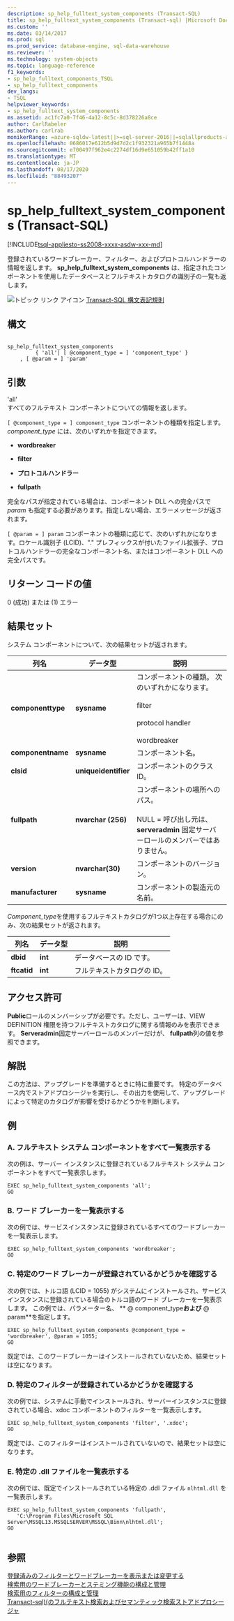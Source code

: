 ```yaml
---
description: sp_help_fulltext_system_components (Transact-SQL)
title: sp_help_fulltext_system_components (Transact-sql) |Microsoft Docs
ms.custom: ''
ms.date: 03/14/2017
ms.prod: sql
ms.prod_service: database-engine, sql-data-warehouse
ms.reviewer: ''
ms.technology: system-objects
ms.topic: language-reference
f1_keywords:
- sp_help_fulltext_components_TSQL
- sp_help_fulltext_components
dev_langs:
- TSQL
helpviewer_keywords:
- sp_help_fulltext_system_components
ms.assetid: ac1fc7a0-7f46-4a12-8c5c-8d378226a8ce
author: CarlRabeler
ms.author: carlrab
monikerRange: =azure-sqldw-latest||>=sql-server-2016||=sqlallproducts-allversions||>=sql-server-linux-2017||=azuresqldb-mi-current
ms.openlocfilehash: 0686017e612b5d9d7d2c1f932321a965b7f1448a
ms.sourcegitcommit: e700497f962e4c2274df16d9e651059b42ff1a10
ms.translationtype: MT
ms.contentlocale: ja-JP
ms.lasthandoff: 08/17/2020
ms.locfileid: "88493207"
---
```

# <a name="sp_help_fulltext_system_components-transact-sql"></a>sp_help_fulltext_system_components (Transact-SQL)
[!INCLUDE[tsql-appliesto-ss2008-xxxx-asdw-xxx-md](../../includes/tsql-appliesto-ss2008-xxxx-asdw-xxx-md.md)]

  登録されているワードブレーカー、フィルター、およびプロトコルハンドラーの情報を返します。 **sp_help_fulltext_system_components** は、指定されたコンポーネントを使用したデータベースとフルテキストカタログの識別子の一覧も返します。  
  
 ![トピック リンク アイコン](../../database-engine/configure-windows/media/topic-link.gif "トピック リンク アイコン") [Transact-SQL 構文表記規則](../../t-sql/language-elements/transact-sql-syntax-conventions-transact-sql.md)  
  
## <a name="syntax"></a>構文  
  
```  
  
sp_help_fulltext_system_components   
         { 'all'| [ @component_type = ] 'component_type' }  
    , [ @param = ] 'param'  
```  
  
## <a name="arguments"></a>引数  
 'all'  
 すべてのフルテキスト コンポーネントについての情報を返します。  
  
`[ @component_type = ] component_type` コンポーネントの種類を指定します。 *component_type* には、次のいずれかを指定できます。  
  
-   **wordbreaker**  
  
-   **filter**  
  
-   **プロトコルハンドラー**  
  
-   **fullpath**  
  
 完全なパスが指定されている場合は、コンポーネント DLL への完全パスで *param* も指定する必要があります。指定しない場合、エラーメッセージが返されます。  
  
`[ @param = ] param` コンポーネントの種類に応じて、次のいずれかになります。ロケール識別子 (LCID)、"." プレフィックスが付いたファイル拡張子、プロトコルハンドラーの完全なコンポーネント名、またはコンポーネント DLL への完全パスです。  
  
## <a name="return-code-values"></a>リターン コードの値  
 0 (成功) または (1) エラー  
  
## <a name="result-sets"></a>結果セット  
 システム コンポーネントについて、次の結果セットが返されます。  
  
|列名|データ型|説明|  
|-----------------|---------------|-----------------|  
|**componenttype**|**sysname**|コンポーネントの種類。 次のいずれかになります。<br /><br /> filter<br /><br /> protocol handler<br /><br /> wordbreaker|  
|**componentname**|**sysname**|コンポーネント名。|  
|**clsid**|**uniqueidentifier**|コンポーネントのクラス ID。|  
|**fullpath**|**nvarchar (256)**|コンポーネントの場所へのパス。<br /><br /> NULL = 呼び出し元は、 **serveradmin** 固定サーバーロールのメンバーではありません。|  
|**version**|**nvarchar(30)**|コンポーネントのバージョン。|  
|**manufacturer**|**sysname**|コンポーネントの製造元の名前。|  
  
 *Component_type*を使用するフルテキストカタログが1つ以上存在する場合にのみ、次の結果セットが返されます。  
  
|列名|データ型|説明|  
|-----------------|---------------|-----------------|  
|**dbid**|**int**|データベースの ID です。|  
|**ftcatid**|**int**|フルテキストカタログの ID。|  
  
## <a name="permissions"></a>アクセス許可  
 **Public**ロールのメンバーシップが必要です。ただし、ユーザーは、VIEW DEFINITION 権限を持つフルテキストカタログに関する情報のみを表示できます。 **Serveradmin**固定サーバーロールのメンバーだけが、 **fullpath**列の値を参照できます。  
  
## <a name="remarks"></a>解説  
 この方法は、アップグレードを準備するときに特に重要です。 特定のデータベース内でストアドプロシージャを実行し、その出力を使用して、アップグレードによって特定のカタログが影響を受けるかどうかを判断します。  
  
## <a name="examples"></a>例  
  
### <a name="a-listing-all-full-text-system-components"></a>A. フルテキスト システム コンポーネントをすべて一覧表示する  
 次の例は、サーバー インスタンスに登録されているフルテキスト システム コンポーネントをすべて一覧表示します。  
  
```  
EXEC sp_help_fulltext_system_components 'all';  
GO  
```  
  
### <a name="b-listing-word-breakers"></a>B. ワード ブレーカーを一覧表示する  
 次の例では、サービスインスタンスに登録されているすべてのワードブレーカーを一覧表示します。  
  
```  
EXEC sp_help_fulltext_system_components 'wordbreaker';  
GO  
```  
  
### <a name="c-determining-whether-a-specific-word-breaker-is-registered"></a>C. 特定のワード ブレーカーが登録されているかどうかを確認する  
 次の例では、トルコ語 (LCID = 1055) がシステムにインストールされ、サービス インスタンスに登録されている場合のトルコ語のワード ブレーカーを一覧表示します。 この例では、パラメーター名、 ** \@ component_type**および** \@ param**を指定します。  
  
```  
EXEC sp_help_fulltext_system_components @component_type = 'wordbreaker', @param = 1055;  
GO  
```  
  
 既定では、このワードブレーカーはインストールされていないため、結果セットは空になります。  
  
### <a name="d-determining-whether-a-specific-filter-has-been-registered"></a>D. 特定のフィルターが登録されているかどうかを確認する  
 次の例では、システムに手動でインストールされ、サーバーインスタンスに登録されている場合、xdoc コンポーネントのフィルターを一覧表示します。  
  
```  
EXEC sp_help_fulltext_system_components 'filter', '.xdoc';  
GO  
```  
  
 既定では、このフィルターはインストールされていないので、結果セットは空になります。  
  
### <a name="e-listing-a-specific-dll-file"></a>E. 特定の .dll ファイルを一覧表示する  
 次の例では、既定でインストールされている特定の .ddl ファイル `nlhtml.dll` を一覧表示します。  
  
```  
EXEC sp_help_fulltext_system_components 'fullpath',   
   'C:\Program Files\Microsoft SQL Server\MSSQL13.MSSQLSERVER\MSSQL\Binn\nlhtml.dll';  
GO  
  
```  
  
## <a name="see-also"></a>参照  
 [登録済みのフィルターとワードブレーカーを表示または変更する](../../relational-databases/search/view-or-change-registered-filters-and-word-breakers.md)   
 [検索用のワードブレーカーとステミング機能の構成と管理](../../relational-databases/search/configure-and-manage-word-breakers-and-stemmers-for-search.md)   
 [検索用のフィルターの構成と管理](../../relational-databases/search/configure-and-manage-filters-for-search.md)   
 [Transact-sql&#41;&#40;のフルテキスト検索およびセマンティック検索ストアドプロシージャ ](../../relational-databases/system-stored-procedures/full-text-search-and-semantic-search-stored-procedures-transact-sql.md)  
  
  

